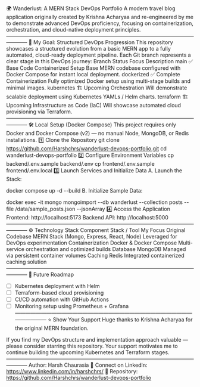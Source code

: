 🌍 Wanderlust: A MERN Stack DevOps Portfolio
A modern travel blog application originally created by Krishna Acharyaa and re-engineered by me to demonstrate advanced DevOps proficiency, focusing on containerization, orchestration, and cloud-native deployment principles.
————————————————————————————————————————
🚀 My Goal: Structured DevOps Progression
This repository showcases a structured evolution from a basic MERN app to a fully automated, cloud-ready deployment pipeline. Each Git branch represents a clear stage in this DevOps journey:
Branch	Status	Focus	Description
main	✅ Base Code	Containerized Setup	Base MERN codebase configured with Docker Compose for instant local deployment.
dockerized	✅ Complete	Containerization	Fully optimized Docker setup using multi-stage builds and minimal images.
kubernetes	🏗️ Upcoming	Orchestration	Will demonstrate scalable deployment using Kubernetes YAMLs / Helm charts.
terraform	🏗️ Upcoming	Infrastructure as Code (IaC)	Will showcase automated cloud provisioning via Terraform.
————————————————————————————————————————
🛠️ Local Setup (Docker Compose)
This project requires only Docker and Docker Compose (v2) — no manual Node, MongoDB, or Redis installations.
1️⃣ Clone the Repository
git clone https://github.com/Harshchrs/wanderlust-devops-portfolio.git
cd wanderlust-devops-portfolio
2️⃣ Configure Environment Variables
cp backend/.env.sample backend/.env
cp frontend/.env.sample frontend/.env.local
3️⃣ Launch Services and Initialize Data
A. Launch the Stack:

docker compose up -d --build
B. Initialize Sample Data:

docker exec -it mongo mongoimport --db wanderlust --collection posts --file /data/sample_posts.json --jsonArray
4️⃣ Access the Application
Frontend: http://localhost:5173
Backend API: http://localhost:5000
————————————————————————————————————————
⚙️ Technology Stack
Component	Stack / Tool	My Focus
Original Codebase	MERN Stack (Mongo, Express, React, Node)	Leveraged for DevOps experimentation
Containerization	Docker & Docker Compose	Multi-service orchestration and optimized builds
Database	MongoDB	Managed via persistent container volumes
Caching	Redis	Integrated containerized caching solution
————————————————————————————————————————
🧭 Future Roadmap
- [ ] Kubernetes deployment with Helm
- [ ] Terraform-based cloud provisioning
- [ ] CI/CD automation with GitHub Actions
- [ ] Monitoring setup using Prometheus + Grafana
————————————————————————————————————————
⭐️ Show Your Support
Huge thanks to Krishna Acharyaa for the original MERN foundation.

If you find my DevOps structure and implementation approach valuable — please consider starring this repository. Your support motivates me to continue building the upcoming Kubernetes and Terraform stages.
————————————————————————————————————————
Author: Harsh Chaurasia
📧 Connect on LinkedIn: https://www.linkedin.com/in/harshchrs/
📂 Repository: https://github.com/Harshchrs/wanderlust-devops-portfolio
